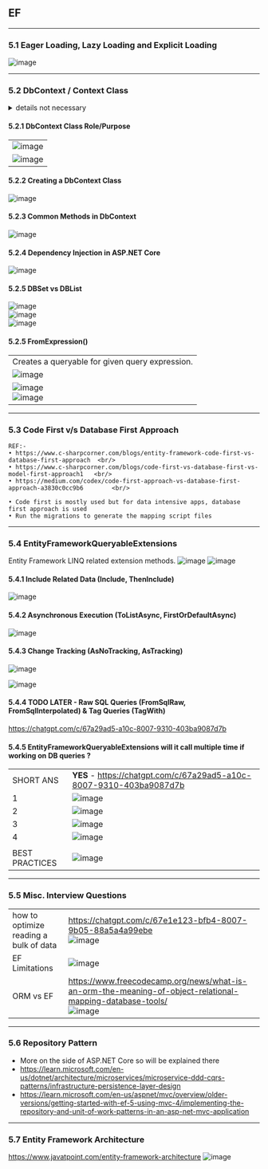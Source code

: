 ## EF
----------------------------------------------------------
### 5.1 Eager Loading, Lazy Loading and Explicit Loading 
![image](https://github.com/user-attachments/assets/a989fae0-a98b-431f-98ec-25e24e3ae441)

----------------------------------------------------------
### 5.2 DbContext / Context Class
<details>
	<summary>details not necessary </summary>
| | | 
| - | - |
| |  ![image](https://github.com/user-attachments/assets/0a9f29a3-f26f-4c5c-b2aa-d68c0550c25b) | 
| | ------------------------------------------------------------------------------------------ |
| | ![image](ttps://github.com/user-attachments/assets/14954443-b19f-441b-a5fb-67668cffc107)   |  
| Creating a DbContext Class | ![image](https://github.com/user-attachments/assets/ddbf0eef-c4b9-4277-8b12-76c190f1497b) |
| Common Methods in DbContext | ![image](https://github.com/user-attachments/assets/140bc609-949d-4436-8489-e775559601de)   |
| Dependency Injection in ASP.NET Core | ![image](https://github.com/user-attachments/assets/d5c1add5-e300-4aaf-9b4a-29d8522befaa) |
| DBSet vs DBList  | ![image](https://github.com/user-attachments/assets/32cc2178-6bd3-46b5-9577-483f9e604b3e) <br/> ![image](https://github.com/user-attachments/assets/cf5e3f73-e9ea-453f-b354-46e6655bfb64) <br/> ![image](https://github.com/user-attachments/assets/a5c4790a-b5a3-49f0-a5b4-85de6500e1e9) |
| | | 
| | |
| FromExpression() | Creates a queryable for given query expression.|
| | ![image](https://github.com/user-attachments/assets/e50d0902-074b-4f43-bbb7-8f4b4fd8aead) | 
| | ![image](https://github.com/user-attachments/assets/c69f2a19-0c65-4c52-ab81-803ef8145094) <br/> ![image](https://github.com/user-attachments/assets/c79367b7-b2b7-4b0b-89b2-a95a9bf1d588) | 
</details>

#### 5.2.1 DbContext Class Role/Purpose
| |
| - |
| ![image](https://github.com/user-attachments/assets/0a9f29a3-f26f-4c5c-b2aa-d68c0550c25b) |
| ![image](https://github.com/user-attachments/assets/2f172dfc-2cb0-4cda-a558-2aaa4e12bac4) |

#### 5.2.2 Creating a DbContext Class
![image](https://github.com/user-attachments/assets/ddbf0eef-c4b9-4277-8b12-76c190f1497b)

#### 5.2.3 Common Methods in DbContext 
![image](https://github.com/user-attachments/assets/140bc609-949d-4436-8489-e775559601de)  

#### 5.2.4 Dependency Injection in ASP.NET Core
![image](https://github.com/user-attachments/assets/d5c1add5-e300-4aaf-9b4a-29d8522befaa)

#### 5.2.5 DBSet vs DBList  
![image](https://github.com/user-attachments/assets/32cc2178-6bd3-46b5-9577-483f9e604b3e) <br/> ![image](https://github.com/user-attachments/assets/cf5e3f73-e9ea-453f-b354-46e6655bfb64) <br/> ![image](https://github.com/user-attachments/assets/a5c4790a-b5a3-49f0-a5b4-85de6500e1e9)

#### 5.2.5 FromExpression() 
| |
| - |
| Creates a queryable for given query expression.|
| ![image](https://github.com/user-attachments/assets/e50d0902-074b-4f43-bbb7-8f4b4fd8aead) | 
| ![image](https://github.com/user-attachments/assets/c69f2a19-0c65-4c52-ab81-803ef8145094) <br/> ![image](https://github.com/user-attachments/assets/c79367b7-b2b7-4b0b-89b2-a95a9bf1d588) 

----------------------------------------------------------
### 5.3 Code First v/s Database First Approach
	REF:-
	• https://www.c-sharpcorner.com/blogs/entity-framework-code-first-vs-database-first-approach  <br/>
	• https://www.c-sharpcorner.com/blogs/code-first-vs-database-first-vs-model-first-approach1   <br/>
	• https://medium.com/codex/code-first-approach-vs-database-first-approach-a3830c0cc9b6        <br/>
	
	• Code first is mostly used but for data intensive apps, database first approach is used 
	• Run the migrations to generate the mapping script files

----------------------------------------------------------
### 5.4 EntityFrameworkQueryableExtensions 

Entity Framework LINQ related extension methods.
![image](https://github.com/user-attachments/assets/68eb06f1-f8dc-46be-a028-fe20c5e855ad)
![image](https://github.com/user-attachments/assets/777dd2a0-5c83-4df2-879a-1719f16b8e38)

#### 5.4.1 Include Related Data (Include, ThenInclude)
![image](https://github.com/user-attachments/assets/e1c72a21-4fcc-4bc4-a4a5-c6aedb5ec4e1)

#### 5.4.2 Asynchronous Execution (ToListAsync, FirstOrDefaultAsync)
![image](https://github.com/user-attachments/assets/c7afb1c2-ee40-4c0d-ba97-7861d11536ba)

#### 5.4.3 Change Tracking (AsNoTracking, AsTracking)
![image](https://github.com/user-attachments/assets/3cd4e48d-27c5-4c98-bc5d-d1946e583c27)

 ![image](https://github.com/user-attachments/assets/76756fc6-6362-41b9-8c1e-3c7a05f39d9b)

#### 5.4.4 TODO LATER - Raw SQL Queries (FromSqlRaw, FromSqlInterpolated)  &  Tag Queries (TagWith)
https://chatgpt.com/c/67a29ad5-a10c-8007-9310-403ba9087d7b

#### 5.4.5 EntityFrameworkQueryableExtensions will it call multiple time if working on DB queries ?
| | | 
| - | - |
| SHORT ANS |  **YES** - https://chatgpt.com/c/67a29ad5-a10c-8007-9310-403ba9087d7b | 
| 1 | ![image](https://github.com/user-attachments/assets/76766063-2e7b-4579-b2ce-fdc9daed79e0) |
| 2 | ![image](https://github.com/user-attachments/assets/b87dc8f6-3fd8-4d5b-bce8-35ea276aab1d) |
| 3 | ![image](https://github.com/user-attachments/assets/120ca454-e6e0-4f30-b8ef-7dd69ccb0af0) |
| 4 | ![image](https://github.com/user-attachments/assets/2a138d53-2120-4549-993e-58640893570b) |
| | | 
| BEST PRACTICES | ![image](https://github.com/user-attachments/assets/38a53bf0-9cff-452c-954b-cf86f8183fcf) |

----------------------------------------------------------
### 5.5 Misc. Interview Questions
| | | 
| - | - |
| how to optimize reading a bulk of data |  https://chatgpt.com/c/67e1e123-bfb4-8007-9b05-88a5a4a99ebe <br/> ![image](https://github.com/user-attachments/assets/b7156682-d8dd-4952-99ad-618dd475bcac) |
| EF Limitations | ![image](https://github.com/user-attachments/assets/49889041-c9e7-4b16-992d-ce9837f88d37) |
| ORM vs EF | https://www.freecodecamp.org/news/what-is-an-orm-the-meaning-of-object-relational-mapping-database-tools/ <br/>  ![image](https://github.com/user-attachments/assets/938ec8e7-1db5-4f50-b347-13d4ec10bc15) | 

----------------------------------------------------------
### 5.6 Repository Pattern
* More on the side of ASP.NET Core so will be explained there
* https://learn.microsoft.com/en-us/dotnet/architecture/microservices/microservice-ddd-cqrs-patterns/infrastructure-persistence-layer-design
* https://learn.microsoft.com/en-us/aspnet/mvc/overview/older-versions/getting-started-with-ef-5-using-mvc-4/implementing-the-repository-and-unit-of-work-patterns-in-an-asp-net-mvc-application

----------------------------------------------------------
### 5.7 Entity Framework Architecture

https://www.javatpoint.com/entity-framework-architecture
![image](https://github.com/user-attachments/assets/8001c34b-f847-4eff-ac1f-4c365a9f1d62)








 




